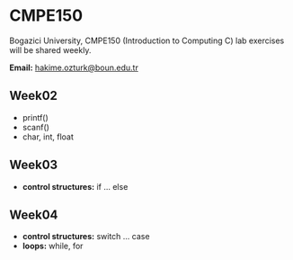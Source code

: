 # CMPE150
Bogazici University, CMPE150 (Introduction to Computing C) lab exercises will be shared weekly.

**Email:** hakime.ozturk@boun.edu.tr

## Week02
  
  * printf()
  * scanf()
  *  char, int, float


## Week03

  * **control structures:** if ... else

## Week04

  * **control structures:** switch ... case
  * **loops:** while, for
  



  










